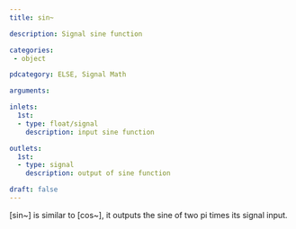```yaml
---
title: sin~

description: Signal sine function

categories:
 - object

pdcategory: ELSE, Signal Math

arguments:

inlets:
  1st:
  - type: float/signal
    description: input sine function

outlets:
  1st:
  - type: signal
    description: output of sine function

draft: false
---
```


[sin~] is similar to [cos~], it outputs the sine of two pi times its signal input.
